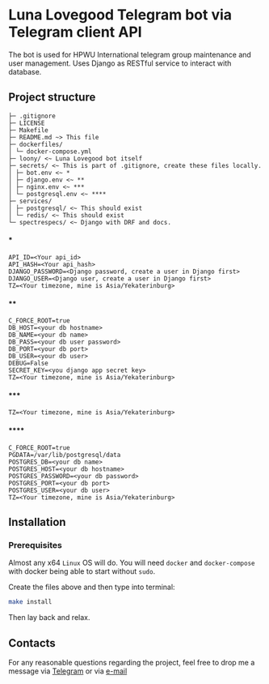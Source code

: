# Luna Lovegood Telegram bot via Telegram client API
The bot is used for HPWU International telegram group maintenance and user management.
Uses Django as RESTful service to interact with database.

## Project structure
```text
├─ .gitignore
├─ LICENSE
├─ Makefile
├─ README.md ~> This file
├─ dockerfiles/
│ └─ docker-compose.yml
├─ loony/ <~ Luna Lovegood bot itself
├─ secrets/ <~ This is part of .gitignore, create these files locally.
│ ├─ bot.env <~ *
│ ├─ django.env <~ **
│ ├─ nginx.env <~ ***
│ └─ postgresql.env <~ ****
├─ services/
│ ├─ postgresql/ <~ This should exist
│ └─ redis/ <~ This should exist
└─ spectrespecs/ <~ Django with DRF and docs.
```

#### *
```
API_ID=<Your api_id>
API_HASH=<Your api_hash>
DJANGO_PASSWORD=<Django password, create a user in Django first>
DJANGO_USER=<Django user, create a user in Django first>
TZ=<Your timezone, mine is Asia/Yekaterinburg>
```
#### **
```
C_FORCE_ROOT=true
DB_HOST=<your db hostname>
DB_NAME=<your db name>
DB_PASS=<your db user password>
DB_PORT=<your db port>
DB_USER=<your db user>
DEBUG=False
SECRET_KEY=<you django app secret key>
TZ=<Your timezone, mine is Asia/Yekaterinburg>
```
#### ***
```
TZ=<Your timezone, mine is Asia/Yekaterinburg>
```
#### ****
```
C_FORCE_ROOT=true
PGDATA=/var/lib/postgresql/data
POSTGRES_DB=<your db name>
POSTGRES_HOST=<your db hostname>
POSTGRES_PASSWORD=<your db password>
POSTGRES_PORT=<your db port>
POSTGRES_USER=<your db user>
TZ=<Your timezone, mine is Asia/Yekaterinburg>
```

## Installation
### Prerequisites
Almost any x64 `Linux` OS will do.
You will need `docker` and `docker-compose` with docker being able to start without `sudo`.

Create the files above and then type into terminal:
```bash
make install
``` 
Then lay back and relax.

## Contacts
For any reasonable questions regarding the project,
feel free to drop me a message via [Telegram](https://t.me/Spacehug)
or via [e-mail](mailto:spacehug.o0@gmail.com)